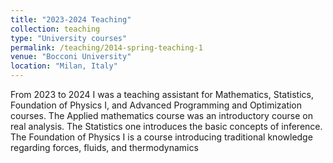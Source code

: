 ```yaml
---
title: "2023-2024 Teaching"
collection: teaching
type: "University courses"
permalink: /teaching/2014-spring-teaching-1
venue: "Bocconi University"
location: "Milan, Italy"
---
```


From 2023 to 2024 I was a teaching assistant for Mathematics, Statistics, Foundation of Physics I, and Advanced Programming and Optimization courses. The Applied mathematics course was an introductory course on real analysis. The Statistics one introduces the basic concepts of inference. The Foundation of Physics I is a course introducing traditional knowledge regarding forces, fluids, and thermodynamics
